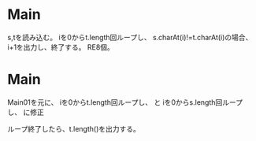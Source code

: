 # Main
s,tを読み込む。
iを0からt.length回ループし、
s.charAt(i)!=t.charAt(i)の場合、i+1を出力し、終了する。
RE8個。

# Main
Main01を元に、
iを0からt.length回ループし、
と
iを0からs.length回ループし、
に修正

ループ終了したら、t.length()を出力する。

